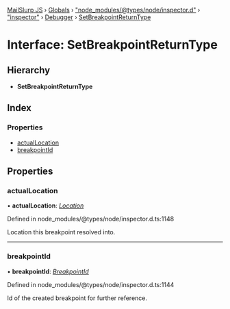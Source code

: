 [MailSlurp JS](../README.md) › [Globals](../globals.md) › ["node_modules/@types/node/inspector.d"](../modules/_node_modules__types_node_inspector_d_.md) › ["inspector"](../modules/_node_modules__types_node_inspector_d_._inspector_.md) › [Debugger](../modules/_node_modules__types_node_inspector_d_._inspector_.debugger.md) › [SetBreakpointReturnType](_node_modules__types_node_inspector_d_._inspector_.debugger.setbreakpointreturntype.md)

# Interface: SetBreakpointReturnType

## Hierarchy

* **SetBreakpointReturnType**

## Index

### Properties

* [actualLocation](_node_modules__types_node_inspector_d_._inspector_.debugger.setbreakpointreturntype.md#actuallocation)
* [breakpointId](_node_modules__types_node_inspector_d_._inspector_.debugger.setbreakpointreturntype.md#breakpointid)

## Properties

###  actualLocation

• **actualLocation**: *[Location](_node_modules__types_node_inspector_d_._inspector_.debugger.location.md)*

Defined in node_modules/@types/node/inspector.d.ts:1148

Location this breakpoint resolved into.

___

###  breakpointId

• **breakpointId**: *[BreakpointId](../modules/_node_modules__types_node_inspector_d_._inspector_.debugger.md#breakpointid)*

Defined in node_modules/@types/node/inspector.d.ts:1144

Id of the created breakpoint for further reference.
